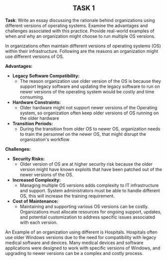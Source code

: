 <center><h2> TASK 1 </h2></center>

**Task**: Write an essay discussing the rationale behind organizations using different versions of operating systems. Examine the advantages and challenges associated with this practice. Provide real-world examples of when and why an organization might choose to run multiple OS versions.

In organizations often maintain different versions of operating systems (OS) within their infrastructure. Following are the reasons an organization might use different versions of OS.

**Advantages:**
- **Legacy Software Compatibility:**
    - The reason organization use older version of the OS is because they support legacy software and updating the legacy software to run on newer versions of the operating system would be costly and time consuming.
- **Hardware Constraints:**
    - Older hardware might not support newer versions of the Operating system, so organization often keep older versions of OS running on the older hardware
- **Transition Periods:**
    - During the transition from older OS to newer OS, organization needs to train the personnel on the newer OS, that might disrupt the organization's workflow

**Challenges:**
- **Security Risks:**
    - Older version of OS are at higher security risk because the older version might have known exploits that have been patched out of the newer versions of the OS. 
- **Increased Complexity:**
    - Managing multiple OS versions adds complexity to IT infrastructure and support. System administrators must be able to handle different OS, this will increase the training requirement.
- **Cost of Maintenance:**
    - Maintaining and supporting various OS versions can be costly. Organizations must allocate resources for ongoing support, updates, and potential customization to address specific issues associated with each version.

An Example of an organization using different is Hospitals. Hospitals often use older Windows versions due to the need for compatibility with legacy medical software and devices. Many medical devices and software applications were designed to work with specific versions of Windows, and upgrading to newer versions can be a complex and costly process.